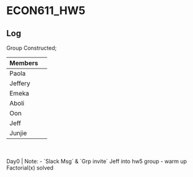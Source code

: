 # ECON611_HW5
## Log

Group Constructed;

| Members |   |
|---------|---|
| Paola   |   |
| Jeffery |   |
| Emeka   |   |
| Aboli   |   |
| Oon     |   |
| Jeff    |   |
| Junjie  |   |
<br>
<br>
Day0 | Note: 
- `Slack Msg` & `Grp invite` Jeff into hw5 group
- warm up Factorial(x) solved  


